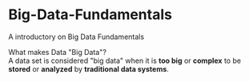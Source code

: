 # Big-Data-Fundamentals
A introductory on Big Data Fundamentals

What makes Data "Big Data"? <br />
A data set is considered "big data" when it is **too big** or **complex** to be **stored** or **analyzed** by **traditional data systems**.

